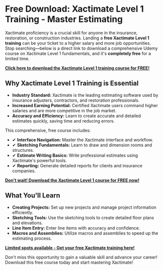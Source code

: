 # Free Download: Xactimate Level 1 Training - Master Estimating

Xactimate proficiency is a crucial skill for anyone in the insurance, restoration, or construction industries. Landing a **free Xactimate Level 1 training** can be your ticket to a higher salary and more job opportunities. Stop searching—below is a direct link to download a comprehensive Udemy course on Xactimate Level 1 fundamentals, and it's **completely free** for a limited time.

[**Click here to download the Xactimate Level 1 training course for FREE!**](https://udemywork.com/xactimate-level-1-training)

## Why Xactimate Level 1 Training is Essential

*   **Industry Standard:** Xactimate is the leading estimating software used by insurance adjusters, contractors, and restoration professionals.
*   **Increased Earning Potential:** Certified Xactimate users command higher salaries and are more competitive in the job market.
*   **Accuracy and Efficiency:** Learn to create accurate and detailed estimates quickly, saving time and reducing errors.

This comprehensive, free course includes:

*   ✔ **Interface Navigation:** Master the Xactimate interface and workflow.
*   ✔ **Sketching Fundamentals:** Learn to draw and dimension rooms and structures.
*   ✔ **Estimate Writing Basics:** Write professional estimates using Xactimate's powerful tools.
*   ✔ **Reporting:** Generate detailed reports for clients and insurance companies.

[**Don't wait! Download the Xactimate Level 1 course for FREE now!**](https://udemywork.com/xactimate-level-1-training)

## What You'll Learn

*   **Creating Projects:** Set up new projects and manage project information efficiently.
*   **Sketching Tools:** Use the sketching tools to create detailed floor plans and elevations.
*   **Line Item Entry:** Enter line items with accuracy and confidence.
*   **Macros and Assemblies:** Utilize macros and assemblies to speed up the estimating process.

[**Limited spots available - Get your free Xactimate training here!**](https://udemywork.com/xactimate-level-1-training)

Don't miss this opportunity to gain a valuable skill and advance your career! Download this free course today and start mastering Xactimate!
